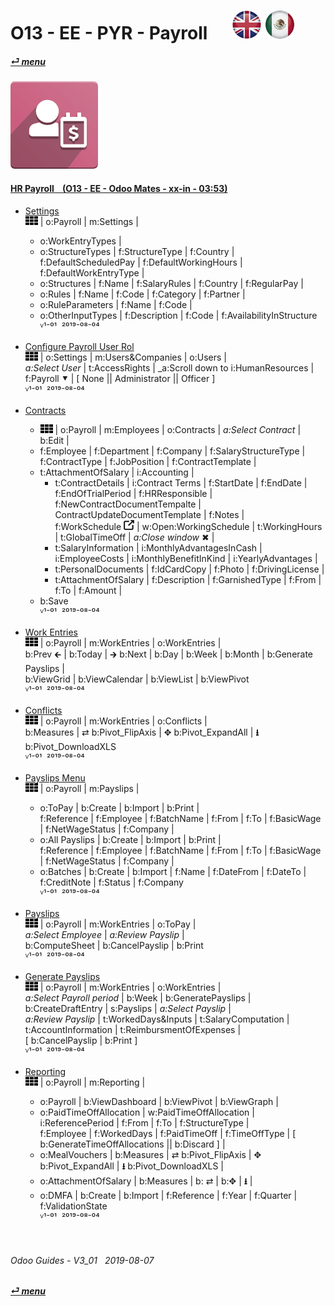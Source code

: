 # O13 - EE - PYR - Payroll &nbsp;&nbsp;&nbsp;&nbsp; [![en-uk](/doc/img/en-uk_flag_button_small.png)](/en-uk/o13/ee/pyr/en-uk-o13-ee-pyr-payroll-guides.md) [ ![es-mx](/doc/img/es-mx_flag_button_small.png)](/es-mx/o13/ee/pyr/es-mx-o13-ee-pyr-payroll-guides.md)
#### [_&#x23CE; menu_](/en-uk/o13/ee/en-uk-o13-ee-guides-menu.md "Back to EE menu")  
### ![pyr](/doc/img/hr_payroll.png)
[ⱽ¹²³⁴⁵⁶⁷⁸⁹⁰⁻]: # (ⱽ¹²³⁴⁵⁶⁷⁸⁹⁰⁻)

#### [HR Payroll &nbsp;&nbsp; (O13 - EE - Odoo Mates - xx-in - 03:53)](https://youtube.com/embed/AOuV7cD0PE0?autoplay=1&start=0&end=0&rel=0&nocount)  

- [Settings](https://youtube.com/embed/AOuV7cD0PE0?autoplay=1&start=112&end=134&rel=0)  
  ![apps](/doc/img/apps.png) | o:Payroll | m:Settings |  
  - o:WorkEntryTypes |  
  - o:StructureTypes | f:StructureType | f:Country |  
    f:DefaultScheduledPay | f:DefaultWorkingHours | f:DefaultWorkEntryType |  
  - o:Structures | f:Name | f:SalaryRules | f:Country | f:RegularPay |  
  - o:Rules | f:Name | f:Code | f:Category | f:Partner |  
  - o:RuleParameters | f:Name | f:Code |  
  - o:OtherInputTypes | f:Description | f:Code | f:AvailabilityInStructure  
  ⱽ¹⁻⁰¹ &nbsp;²⁰¹⁹⁻⁰⁸⁻⁰⁴
  
- [Configure Payroll User Rol](https://youtube.com/embed/AOuV7cD0PE0?autoplay=1&start=199&end=218&rel=0)  
  ![apps](/doc/img/apps.png) | o:Settings | m:Users&Companies | o:Users |  
  _a:Select User_ | t:AccessRights | _a:Scroll down to i:HumanResources | f:Payroll &#x2BC6; | \[ None || Administrator || Officer ]  
  ⱽ¹⁻⁰¹ &nbsp;²⁰¹⁹⁻⁰⁸⁻⁰⁴
  
- [Contracts](https://youtube.com/embed/AOuV7cD0PE0?autoplay=1&start=0&end=74&rel=0)  
  - ![apps](/doc/img/apps.png) | o:Payroll | m:Employees | o:Contracts | _a:Select Contract_ | b:Edit |  
  - f:Employee | f:Department | f:Company | f:SalaryStructureType | f:ContractType | f:JobPosition | f:ContractTemplate |  
  - t:AttachmentOfSalary | i:Accounting |  
    - t:ContractDetails | i:Contract Terms | f:StartDate | f:EndDate | f:EndOfTrialPeriod | f:HRResponsible |  
      f:NewContractDocumentTempalte | ContractUpdateDocumentTemplate | f:Notes |  
      f:WorkSchedule ![show_catalog](/doc/img/show_catalog.png) | w:Open:WorkingSchedule | t:WorkingHours | t:GlobalTimeOff | _a:Close window_ &#x2716; |  
    - t:SalaryInformation | i:MonthlyAdvantagesInCash | i:EmployeeCosts | i:MonthlyBenefitInKind | i:YearlyAdvantages |  
    - t:PersonalDocuments | f:IdCardCopy | f:Photo | f:DrivingLicense |  
    - t:AttachmentOfSalary | f:Description | f:GarnishedType | f:From | f:To | f:Amount |  
  - b:Save  
  ⱽ¹⁻⁰¹ &nbsp;²⁰¹⁹⁻⁰⁸⁻⁰⁴

- [Work Entries](https://youtube.com/embed/AOuV7cD0PE0?autoplay=1&start=75&end=94&rel=0)  
  ![apps](/doc/img/apps.png) | o:Payroll | m:WorkEntries | o:WorkEntries |  
  b:Prev &#x1F870; | b:Today | &#x1F872; b:Next | b:Day | b:Week | b:Month | b:Generate Payslips |  
  b:ViewGrid | b:ViewCalendar | b:ViewList | b:ViewPivot  
  ⱽ¹⁻⁰¹ &nbsp;²⁰¹⁹⁻⁰⁸⁻⁰⁴
  
- [Conflicts](https://youtube.com/embed/AOuV7cD0PE0?autoplay=1&start=95&end=105&rel=0)  
  ![apps](/doc/img/apps.png) | o:Payroll | m:WorkEntries | o:Conflicts |  
  b:Measures | &#x21C4; b:Pivot_FlipAxis | &#x2725; b:Pivot_ExpandAll | **&#x2B73;** b:Pivot_DownloadXLS  
  ⱽ¹⁻⁰¹ &nbsp;²⁰¹⁹⁻⁰⁸⁻⁰⁴
  
- [Payslips Menu](https://youtube.com/embed/AOuV7cD0PE0?autoplay=1&start=223&end=228&rel=0)  
  ![apps](/doc/img/apps.png) | o:Payroll | m:Payslips |  
  - o:ToPay | b:Create | b:Import | b:Print |  
    f:Reference | f:Employee | f:BatchName | f:From | f:To | f:BasicWage | f:NetWageStatus | f:Company |  
  - o:All Payslips | b:Create | b:Import | b:Print |  
    f:Reference | f:Employee | f:BatchName | f:From | f:To | f:BasicWage | f:NetWageStatus | f:Company |  
  - o:Batches | b:Create | b:Import | f:Name | f:DateFrom | f:DateTo | f:CreditNote | f:Status | f:Company  
  ⱽ¹⁻⁰¹ &nbsp;²⁰¹⁹⁻⁰⁸⁻⁰⁴

- [Payslips](https://youtube.com/embed/AOuV7cD0PE0?autoplay=1&start=105&end=112&rel=0)  
  ![apps](/doc/img/apps.png) | o:Payroll | m:WorkEntries | o:ToPay |  
  _a:Select Employee_ | _a:Review Payslip_ |  
  b:ComputeSheet | b:CancelPayslip | b:Print  
  ⱽ¹⁻⁰¹ &nbsp;²⁰¹⁹⁻⁰⁸⁻⁰⁴
  
- [Generate Payslips](https://youtube.com/embed/AOuV7cD0PE0?autoplay=1&start=169&end=196&rel=0)  
  ![apps](/doc/img/apps.png) | o:Payroll | m:WorkEntries | o:WorkEntries |  
  _a:Select Payroll period_ | b:Week | b:GeneratePayslips |  
  b:CreateDraftEntry | s:Payslips | _a:Select Payslip_ |  
  _a:Review Payslip_ | t:WorkedDays&Inputs | t:SalaryComputation | t:AccountInformation | t:ReimbursmentOfExpenses |  
  \[ b:CancelPayslip | b:Print ]  
  ⱽ¹⁻⁰¹ &nbsp;²⁰¹⁹⁻⁰⁸⁻⁰⁴
  
- [Reporting](https://youtube.com/embed/AOuV7cD0PE0?autoplay=1&start=135&end=223&rel=0)  
  ![apps](/doc/img/apps.png) | o:Payroll | m:Reporting |  
  - o:Payroll | b:ViewDashboard | b:ViewPivot | b:ViewGraph |  
  - o:PaidTimeOffAllocation | w:PaidTimeOffAllocation | i:ReferencePeriod | f:From | f:To | f:StructureType |  
    f:Employee | f:WorkedDays | f:PaidTimeOff | f:TimeOffType | \[ b:GenerateTimeOffAllocations || b:Discard ] |  
  - o:MealVouchers | b:Measures | &#x21C4; b:Pivot_FlipAxis | &#x2725; b:Pivot_ExpandAll | **&#x2B73;** b:Pivot_DownloadXLS |  
  - o:AttachmentOfSalary | b:Measures | b: &#x21C4; | b:&#x2725; | **&#x2B73;** |  
  - o:DMFA | b:Create | b:Import | f:Reference | f:Year | f:Quarter | f:ValidationState  
  ⱽ¹⁻⁰¹ &nbsp;²⁰¹⁹⁻⁰⁸⁻⁰⁴
 
<br>
	
###### Odoo Guides - V3_01 &nbsp; 2019-08-07  
**[_&#x23CE; menu_](/en-uk/o13/ee/en-uk-o13-ee-guides-menu.md)**  
